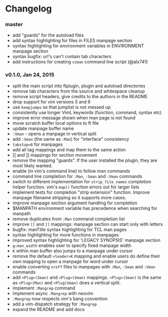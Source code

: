 # Changelog

### master

- add "guards" for the autoload files
- add syntax highlighting for files in FILES manpage section
- syntax highlighting for environment variables in ENVIRONMENT manpage section
- syntax bugfix: url's can't contain tab characters
- add instructions for creating `viman` command line script (@alx741)

### v0.1.0, Jan 24, 2015

- split the main script into ftplugin, plugin and autoload directories
- remove tab characters from the source and whitespace cleanup
- remove script headers, give credits to the authors in the README
- drop support for vim versions 5 and 6
- use `keepjumps` so that jumplist is not messed up
- consistently use longer VimL keywords (function, command, syntax etc)
- improve error message shown when man page is not found
- move scratch buffer local options to ft file
- update manpage buffer name
- `:Vman` - opens a manpage in vertical split
- add `:Sman` (the same as `:Man`) for "interface" consistency
- `tabstop=8` for manpages
- add all tag mappings and map them to the same action
- [[ and ]] mappings for section movement
- remove the mapping "guards". If the user installed the plugin, they are most
  likely wanted.
- enable <bar> (in vim's command line) to follow man commands
- command line completion for `:Man`, `:Sman` and `:Vman` commands
- switch to different implementation for `strip_file_names` completion helper
  function. vim's `map()` function errors out for larger lists
- implement tests for completion "strip extension" function. Improve manpage
  filename stripping so it supports more cases.
- improve manpage section argument handling for completion
- $MANPATH environment variable has precedence when searching for manpath
- remove duplicates from `:Man` command completion list
- improve `[[` and `]]` mappings: manpage section can start only with letters
- bugfix: manTitle syntax highlighting for TCL man pages
- syntax highlighting for more functions in manpages
- improved syntax highlighting for 'LEGACY SYNOPSIS' manpage section
- `g:man_width` enables user to specify fixed manpage width
- `K` within man buffer also jumps to a manpage under cursor
- remove the default `<leader>K` mapping and enable users do define their own
  mapping to open a manpage for word under cursor
- enable converting `nroff` files to manpages with `:Man`, `:Sman` and `:Vman`
  commands
- add `<Plug>(Sman)` and `<Plug>(Vman)` mappings. `<Plug>(Sman)` is the same as
  `<Plug>(Man)` and `<Plug(Vman)` does a vertical split.
- implement `:Mangrep` command
- implement async `:Mangrep` with neovim
- `:Mangrep` now respects vim's bang convention
- add a vim-dispatch strategy for `:Mangrep`
- expand the README and add docs
